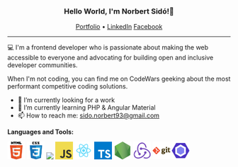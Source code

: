 <h3 align="center">Hello World, I'm Norbert Sidó!👋 </h3>
<p align="center">
  <a href="https://norbertsido.github.io/MyPortfolio/">Portfolio</a> •
  <a href="https://www.linkedin.com/in/norbertsido/">LinkedIn</a>
  <a href="https://www.facebook.com/norbert.sido.9/">Facebook</a>
</p>

<hr>

<p>💻 I'm a frontend developer who is passionate about making the web accessible to everyone and advocating for building open and inclusive developer communities. </p>
<p>When I'm not coding, you can find me on CodeWars geeking about the most performant competitive coding solutions.</p>

- 🔭 I’m currently looking for a work
- 🌱 I’m currently learning PHP  & Angular Material
- 📫 How to reach me: sido.norbert93@gmail.com

**Languages and Tools:** 

<code><img height="40" src="https://raw.githubusercontent.com/github/explore/80688e429a7d4ef2fca1e82350fe8e3517d3494d/topics/html/html.png"></code>
<code><img height="40" src="https://raw.githubusercontent.com/github/explore/80688e429a7d4ef2fca1e82350fe8e3517d3494d/topics/css/css.png"></code>
<code><img height="40" src="https://raw.githubusercontent.com/github/explore/80688e429a7d4ef2fca1e82350fe8e3517d3494d/topics//"></code>
<code><img height="40" src="https://raw.githubusercontent.com/github/explore/80688e429a7d4ef2fca1e82350fe8e3517d3494d/topics/javascript/javascript.png"></code>
<code><img height="40" src="https://raw.githubusercontent.com/github/explore/80688e429a7d4ef2fca1e82350fe8e3517d3494d/topics/react/react.png"></code>
<code><img height="40" src="https://raw.githubusercontent.com/github/explore/80688e429a7d4ef2fca1e82350fe8e3517d3494d/topics/typescript/typescript.png"></code>
<code><img height="40" src="https://raw.githubusercontent.com/github/explore/80688e429a7d4ef2fca1e82350fe8e3517d3494d/topics/nodejs/nodejs.png"></code>
<code><img height="40" src="https://raw.githubusercontent.com/github/explore/80688e429a7d4ef2fca1e82350fe8e3517d3494d/topics/redux/redux.png"></code>
<code><img height="40" src="https://raw.githubusercontent.com/github/explore/80688e429a7d4ef2fca1e82350fe8e3517d3494d/topics/git/git.png"></code>
<code><img height="40" src="https://raw.githubusercontent.com/github/explore/80688e429a7d4ef2fca1e82350fe8e3517d3494d/topics/eslint/eslint.png"></code>

<!--
- 🤔 I’m looking f40 help with ..40- 💬 Ask me about ...
- 📫 How to reach me: ...
- 😄 Pronouns: ...
- ⚡ Fun fact: ...
-->
